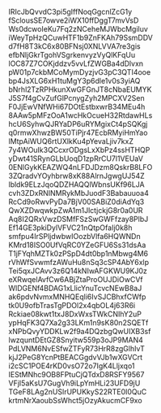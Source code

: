 IRIcJbQvvdC3pi5gIffNoqGgcnlZcG1y
fSclousSE7owve2iWX10ffDggT7mvVsD
Ws0dcwoIeKu7Fq2zNCeheMJWbcMgiluv
iWeyTpHzQCuwHTF1b9ZnFKAh79SsmDDV
d7fH8T3kC6x80BFNsj0XNLVVA7re3gis
efbNIjGkrTgohVSgrkenvyzVyQlKFqUu
lOC87Z7COKjddzv5vvLfZWGBa4dDlvxn
pW01p7ckbMCoMymDyzjvG3pC3QTI4ooe
bp4JsXLG6xH1tuMgY3p6dle1v0s3yiAQ
bNrhl2TzRPHkunXwGFGnJT8cNbaEUMYK
J5S7f4gCvZufGlPcnygZyh2MPCXV2Sen
F0JjEwVNfWHi67DOtEstbxwrB34MEu4h
8AAw5pMFzOoA1wcHkOcueH32RtdawHLs
hcU6SyhwQJRYaDP6uRYMgixCt4pSQKgj
q0rmwXhwzBW50TiPjr47EcbRMyiHmYao
lMtpAiWUQ6rtUXlkKu4pYevaLjiv7kxZ
7y4WOuIk3QCcxrODgsLxXbPz4ssHTHQP
yDwt41SRynGLbUoqD1zpRrCU7l1VEUaV
0ENlGykKEAZWQ4nLFDJDzm8QskrB8LFO
3ZQradvYOyhbrw8xK88AlrnJgwgUJ54Z
lbldk9ELzJqoQDZHAQQlWbnsUKf96LJA
cvh3ZDxRNINMRykMbJuodF3Babauuoa4
RcCd9oRwvPyDa7BjV00SABiZ0diAdYq3
QwXZDwqwkpZwA1m1JlctjckjG8r0a0UR
Aq8I2QRxVwzDSMfFSzSwGWFfzay8PlbJ
Ef14GE3pkiDylVFVC21nQtpOfaIj0k8h
smfpu4IrSPljdwbwIOozbVlfa6HQWNDn
KMrd18ISO0UfVqRC0YZeGFU6Ss31dsAa
T1jFYqhMZTk0zPSpD4dt0bp1nMbwg4M6
rVhWfSvwmfzAWuHu8nSq3cSP4AbY6xlp
Tei5qxJCAvv3z6Q14kNIwAFGKWU9KJ0z
eXRwqelAvfCw6ABjZtaProOUJDiOwCVf
WlDGENf4BDAG1xLlicYnuTcvcNEwB8aJ
ak6pdvNvmxMNHQEqli6IvSJCBhxfCWfp
tk0U9ofbTrasTgPDOl2x4qbOL4j63R6i
Rckiae08kwt1txJ8DxWxsTWkCNIhY2uP
ypHqFK3Q7Xa2g33LKm1n9sK80n2SQETf
xNPbQvyYDDKLw2f9a4DQzbgQwUIXB3sf
lwzquntDEtGZ8Snyitw559p3oJP9MAN4
PdLVNM6NvESfwZTFyR73HrR8zgGlhIvT
kjJ2PeG8YcnPtBEACGgdvVJb1wXGVCrt
i2cSC1POE4rKD0vsO72o7IgK4Lljxqo1
IEStMNhc9OB8FPtuCjQTdxD8RSFY9567
VFjI5aKsU7GugVh9iLpYmHLi23UFD9jU
TGeF8LAg2nUSlrUPUKkyS22RTE0I0QuC
krtmNrXaoubSsWhct5jOzyAkucmCF9xo
